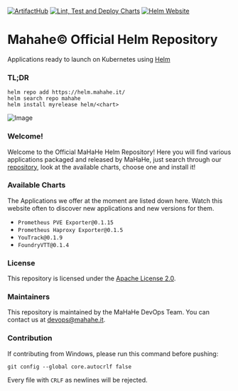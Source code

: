 [![ArtifactHub](https://img.shields.io/static/v1?label=ArtifactHub&message=Organization&labelColor=EBEBEB&color=417598&logo=ArtifactHub)](https://artifacthub.io/packages/search?org=mahahe&sort=relevance&page=1)
[![Lint, Test and Deploy Charts](https://github.com/mahahe-it/helm/actions/workflows/chart-workflow.yaml/badge.svg)](https://github.com/mahahe-it/helm/actions/workflows/chart-workflow.yaml)
[![Helm Website](https://img.shields.io/website/https/helm.mahahe.it/index.yaml?label=Helm%20Repository&logo=Helm&logoColor=0f1689&labelColor=F1FAEE)](https://helm.mahahe.it/)

# Mahahe©️ Official Helm Repository
Applications ready to launch on Kubernetes using [Helm](https://github.com/helm/helm)

### TL;DR
```console
helm repo add https://helm.mahahe.it/
helm search repo mahahe
helm install myrelease helm/<chart>
```

![Image](https://transfer.sh/4J32Pv/helm-rec.gif)

### Welcome!

Welcome to the Official MaHaHe Helm Repository! Here you will find various applications packaged and released by MaHaHe, just search through our [repository](https://gitea.mahahe.it/Mahahe/helm), look at the available charts, choose one and install it!

### Available Charts

The Applications we offer at the moment are listed down here. Watch this website often to discover new applications and new versions for them.

 - `Prometheus PVE Exporter@0.1.15`
 - `Prometheus Haproxy Exporter@0.1.5`
 - `YouTrack@0.1.9`
 - `FoundryVTT@0.1.4`

### License

This repository is licensed under the [Apache License 2.0](https://github.com/mahahe-it/helm/blob/main/LICENSE).

### Maintainers
This repository is maintained by the MaHaHe DevOps Team. You can contact us at [devops@mahahe.it](mailto:devops@mahahe.it).

### Contribution
If contributing from Windows, please run this command before pushing:
```shell
git config --global core.autocrlf false
```
Every file with `CRLF` as newlines will be rejected.
